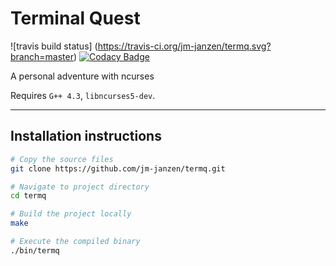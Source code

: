 # Terminal Quest
![travis build status]
(https://travis-ci.org/jm-janzen/termq.svg?branch=master)
[![Codacy Badge](https://api.codacy.com/project/badge/Grade/ab15e0ae9f7748b8a9793290e9ee558a)](https://www.codacy.com/app/jmjanzen/termq?utm_source=github.com&amp;utm_medium=referral&amp;utm_content=jm-janzen/termq&amp;utm_campaign=Badge_Grade)

A personal adventure with ncurses

Requires `G++ 4.3`, `libncurses5-dev`.

---

## Installation instructions

```bash
# Copy the source files
git clone https://github.com/jm-janzen/termq.git
```

```bash
# Navigate to project directory
cd termq
```

```bash
# Build the project locally
make
```

```bash
# Execute the compiled binary
./bin/termq
```
  
